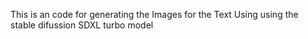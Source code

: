 This is an code for generating the Images for the Text Using using the stable difussion SDXL turbo model
